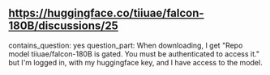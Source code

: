 ## https://huggingface.co/tiiuae/falcon-180B/discussions/25

contains_question: yes
question_part: When downloading, I get "Repo model tiiuae/falcon-180B is gated. You must be authenticated to access it." but I'm logged in, with my huggingface key, and I have access to the model.